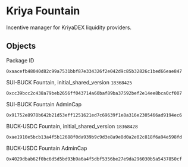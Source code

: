 # Kriya Fountain
Incentive manager for KriyaDEX liquidity providers.

## Objects
Package ID
```
0xaacefb48040d82c99a7531bbf87e334326f2e042d9c85b32826c1bed66eae847
```
SUI-BUCK Fountain, initial_shared_version `18368425`
```
0xcc39bcc2c438a79beb2656ff043714a60baf89ba37592bef2e14ee8bca0cf007
```
SUI-BUCK Fountain AdminCap
```
0x91752e8978b642b21d53eff1251621ed7c69639f1e8a316e2305466ad9194ec6
```
BUCK-USDC Fountain, initial_shared_version `18368428`
```
0xae1910e5bcb13a4f5b12688f0da939b9c9d3e8a9e8d0a2e02c818f6a94e598fd
```
BUCK-USDC Fountain AdminCap
```
0x4029dbab62f0bc6d5d5bd93b9a6a4f5dbf5356be27e9da296030b5a5437850cf
```